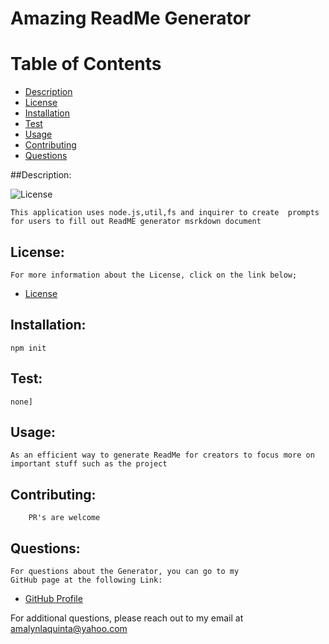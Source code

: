 
# Amazing ReadMe Generator

# Table of Contents

- [Description](#description)
- [License](#license)
- [Installation](#installation)
- [Test](#test)
- [Usage](#usage)
- [Contributing](#contribution)
- [Questions](#questions)

##Description:

![License](https://img.shields.io/badge/License-MIT-blue.svg "License Badge")

    This application uses node.js,util,fs and inquirer to create  prompts for users to fill out ReadME generator msrkdown document

## License:
    
    For more information about the License, click on the link below;
- [License](https://opensource.org/licenses/MIT)    

## Installation:
    npm init

## Test:
    none] 

## Usage:
    As an efficient way to generate ReadMe for creators to focus more on important stuff such as the project 

## Contributing:
        PR's are welcome 

## Questions:

    For questions about the Generator, you can go to my 
    GitHub page at the following Link:

- [GitHub Profile](https://github.com/AmyBaguio)


For additional questions, please reach out to my email at amalynlaquinta@yahoo.com

